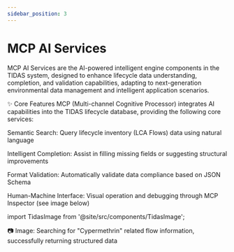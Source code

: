 ```yaml
---
sidebar_position: 3
---
```


# MCP AI Services

MCP AI Services are the AI-powered intelligent engine components in the TIDAS system, designed to enhance lifecycle data understanding, completion, and validation capabilities, adapting to next-generation environmental data management and intelligent application scenarios.

✨ Core Features
MCP (Multi-channel Cognitive Processor) integrates AI capabilities into the TIDAS lifecycle database, providing the following core services:

Semantic Search: Query lifecycle inventory (LCA Flows) data using natural language

Intelligent Completion: Assist in filling missing fields or suggesting structural improvements

Format Validation: Automatically validate data compliance based on JSON Schema

Human-Machine Interface: Visual operation and debugging through MCP Inspector (see image below)

import TidasImage from '@site/src/components/TidasImage';

<TidasImage filename="MCP-inpector" />

📷 Image: Searching for "Cypermethrin" related flow information, successfully returning structured data
